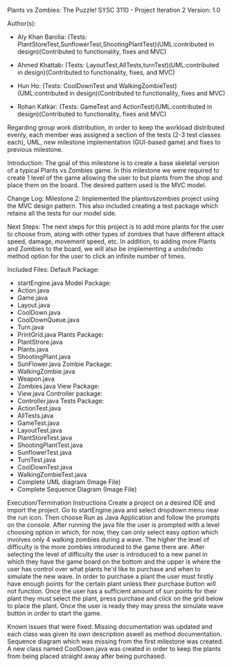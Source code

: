 Plants vs Zombies: The Puzzle!
SYSC 3110 - Project Iteration 2
Version: 1.0

Author(s): 
- Aly Khan Barolia: (Tests: PlantStoreTest,SunflowerTest,ShootingPlantTest)(UML:contributed in design)(Contributed to functionality, fixes and MVC)

- Ahmed Khattab: (Tests: LayoutTest,AllTests,turnTest)(UML:contributed in design)(Contributed to functionality, fixes, and MVC)

- Hun Ho: (Tests: CoolDownTest and WalkingZombieTest)(UML:contributed in design)(Contributed to functionality, fixes and MVC)

- Rohan Katkar: (Tests: GameTest and ActionTest)(UML:contributed in design)(Contributed to functionality, fixes and MVC)

Regarding group work distribution, in order to keep the workload distributed evenly, each member was assigned a section of the tests (2-3 test classes each), UML, new milestone implementation (GUI-based game) and fixes to previous milestone. 

Introduction:
The goal of this milestone is to create a base skeletal version of a typical Plants vs Zombies game. In this milestone we were required to create 1 level of the game allowing the user to but plants from the shop and place them on the board. The desired pattern used is the MVC model.

Change Log: 
Milestone 2: Implemented the plantsvszombies project using the MVC design pattern. This also included creating a test package which retains all the tests for our model side.

Next Steps:
The next steps for this project is to add more plants for the user to choose from, along with other types of zombies that have different attack speed, damage, movement speed, etc. In addition, to adding more Plants and Zombies to the board, we will also be implementing a undo/redo method option for the user to click an infinite number of times.

Included Files:
Default Package:
- startEngine.java
Model Package:
- Action.java
- Game.java
- Layout.java
- CoolDown.java
- CoolDownQueue.java
- Turn.java
- PrintGrid.java
Plants Package:
- PlantStrore.java
- Plants.java
- ShootingPlant.java
- SunFlower.java
Zombie Package:
- WalkingZombie.java
- Weapon.java
- Zombies.java
View Package:
- View.java
Controller package:
- Controller.java
Tests Package:
- ActionTest.java
- AllTests.java
- GameTest.java
- LayoutTest.java
- PlantStoreTest.java
- ShootingPlantTest.java
- SunflowerTest.java
- TurnTest.java
- CoolDownTest.java
- WalkingZombieTest.java
- Complete UML diagram (Image File)
- Complete Sequence Diagram (Image File)

Execution/Termination Instructions
Create a project on a desired IDE and import the project. Go to startEngine.java and select dropdown menu near the run icon. Then choose Run as Java Application and follow the prompts on the console.
After running the java file the user is prompted with a level choosing option in which, for now, they can only select easy option which involves only 4 walking zombies during a wave. The higher the level of difficulty is the more zombies introduced to the game there are.
After selecting the level of difficulty the user is introduced to a new panel in which they have the game board on the bottom and the upper is where the user has control over what plants he'd like to purchase and when to simulate the new wave. In order to purchase a plant the user must firstly have enough points for the certain plant unless their purchase button will not function. Once the user has a sufficient amount of sun points for their plant they must select the plant, press purchase and click on the grid below to place the plant. Once the user is ready they may press the simulate wave button in order to start the game.
 
Known issues that were fixed: Missing documentation was updated and each class was given its own description aswell as method documentation. Sequence diagram which was missing from the first milestone was created. A new class named CoolDown.java was created in order to keep the plants from being placed straight away after being purchased.	

